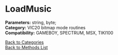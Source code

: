 # LoadMusic

**Parameters:** string, byte;  
**Category:** VIC20 bitmap mode routines  
**Compatibility:** GAMEBOY, SPECTRUM, MSX,  TIKI100  


[Back to Categories](../categories/vic20_bitmap_mode_routines.md)  
[Back to Methods List](../../SUMMARY.md)
